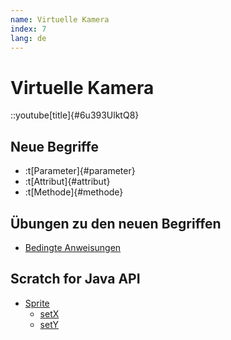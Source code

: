```yaml
---
name: Virtuelle Kamera
index: 7
lang: de
---
```


# Virtuelle Kamera

::youtube[title]{#6u393UlktQ8}

## Neue Begriffe

- :t[Parameter]{#parameter}
- :t[Attribut]{#attribut}
- :t[Methode]{#methode}

## Übungen zu den neuen Begriffen

- [Bedingte Anweisungen](/oop/grundlagen/verzweigungen)

## Scratch for Java API

- [Sprite](https://scratch4j.openpatch.org/de/reference/sprite)
    - [setX](https://scratch4j.openpatch.org/de/reference/sprite/motion/setX)
    - [setY](https://scratch4j.openpatch.org/de/reference/sprite/motion/setY)

